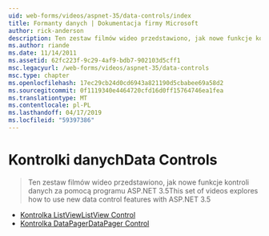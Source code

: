 ```yaml
---
uid: web-forms/videos/aspnet-35/data-controls/index
title: Formanty danych | Dokumentacja firmy Microsoft
author: rick-anderson
description: Ten zestaw filmów wideo przedstawiono, jak nowe funkcje kontroli danych za pomocą programu ASP.NET 3.5
ms.author: riande
ms.date: 11/14/2011
ms.assetid: 62fc223f-9c29-4af9-bdb7-902103d5cff1
msc.legacyurl: /web-forms/videos/aspnet-35/data-controls
msc.type: chapter
ms.openlocfilehash: 17ec29cb24d0cd6943a821190d5cbabee69a58d2
ms.sourcegitcommit: 0f1119340e4464720cfd16d0ff15764746ea1fea
ms.translationtype: MT
ms.contentlocale: pl-PL
ms.lasthandoff: 04/17/2019
ms.locfileid: "59397386"
---
```

# <a name="data-controls"></a><span data-ttu-id="9b4a0-103">Kontrolki danych</span><span class="sxs-lookup"><span data-stu-id="9b4a0-103">Data Controls</span></span>

> <span data-ttu-id="9b4a0-104">Ten zestaw filmów wideo przedstawiono, jak nowe funkcje kontroli danych za pomocą programu ASP.NET 3.5</span><span class="sxs-lookup"><span data-stu-id="9b4a0-104">This set of videos explores how to use new data control features with ASP.NET 3.5</span></span>


- [<span data-ttu-id="9b4a0-105">Kontrolka ListView</span><span class="sxs-lookup"><span data-stu-id="9b4a0-105">ListView Control</span></span>](the-listview-control.md)
- [<span data-ttu-id="9b4a0-106">Kontrolka DataPager</span><span class="sxs-lookup"><span data-stu-id="9b4a0-106">DataPager Control</span></span>](the-datapager-control.md)
